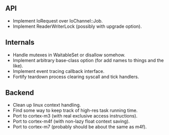 API
---

 - Implement IoRequest over IoChannel::Job.
 - Implement ReaderWriterLock (possibly with upgrade option).
 
Internals
---------

 - Handle mutexes in WaitableSet or disallow somehow.
 - Implement arbitrary base-class option (for add names to things and the like).
 - Implement event tracing callback interface.
 - Fortify teardown process clearing syscall and tick handlers.

Backend
-------

 - Clean up linux context handling.
 - Find some way to keep track of high-res task running time.
 - Port to cortex-m3 (with real exclusive access instructions).
 - Port to cortex-m4f (with non-lazy float context saving).
 - Port to cortex-m7 (probably should be about the same as m4f).
